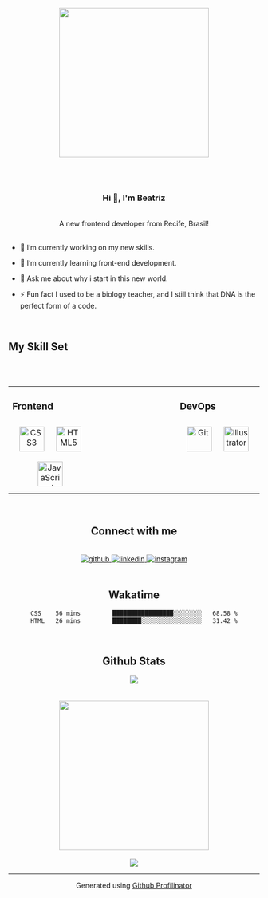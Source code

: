 <br/>
<div align="center">
<img src="https://media4.giphy.com/media/v1.Y2lkPTc5MGI3NjExemh1N3NyY29xYnJwa3hwYjR2bTVjM2FscG55ZDhtaHNmdHA1dWV0NCZlcD12MV9pbnRlcm5hbF9naWZfYnlfaWQmY3Q9Zw/rp4Ixm4mwRvJ6/giphy.gif" align="center" height="" width="300" />
</div>  

<br/> <br/>  

### <div align="center">Hi 👋, I'm Beatriz</div>  
  
<br/>  

<div align="center">A new frontend developer from Recife, Brasil!</div>  

<br/>    

- 🔭 I’m currently working on my new skills.  
  

- 🌱 I’m currently learning front-end development.  
  

- 💬 Ask me about why i start in this new world.  
  

- ⚡ Fun fact I used to be a biology teacher, and I still think that DNA is the perfect form of a code.  
  

<br/>  

##  My Skill Set  

<br/>  <br/>  

<div align="center">
<table><tr><td valign="top" width="33%">
</div>



### Frontend  
<div align="center">  
<a href="https://www.w3schools.com/css/" target="_blank"><img style="margin: 10px" src="https://profilinator.rishav.dev/skills-assets/css3-original-wordmark.svg" alt="CSS3" height="50" /></a>  
<a href="https://en.wikipedia.org/wiki/HTML5" target="_blank"><img style="margin: 10px" src="https://profilinator.rishav.dev/skills-assets/html5-original-wordmark.svg" alt="HTML5" height="50" /></a>  
<a href="https://www.javascript.com/" target="_blank"><img style="margin: 10px" src="https://profilinator.rishav.dev/skills-assets/javascript-original.svg" alt="JavaScript" height="50" /></a>  
</div>

</td><td valign="top" width="33%">



</td><td valign="top" width="33%">



### DevOps  
<div align="center">  
<a href="https://github.com/" target="_blank"><img style="margin: 10px" src="https://profilinator.rishav.dev/skills-assets/git-scm-icon.svg" alt="Git" height="50" /></a>  
<a href="https://www.adobe.com/in/products/illustrator.html" target="_blank"><img style="margin: 10px" src="https://profilinator.rishav.dev/skills-assets/adobe_illustrator-icon.svg" alt="Illustrator" height="50" /></a>  
</div>

</td></tr></table>  

<br/>  


## Connect with me  

<br/> 

<div align="center">
<a href="https://github.com/BeaTvrs" target="_blank">
<img src=https://img.shields.io/badge/github-%2324292e.svg?&style=for-the-badge&logo=github&logoColor=white alt=github style="margin-bottom: 5px;" />
</a>
<a href="https://linkedin.com/in/https://www.linkedin.com/in/beatriz-tavares-894a82a8/" target="_blank">
<img src=https://img.shields.io/badge/linkedin-%231E77B5.svg?&style=for-the-badge&logo=linkedin&logoColor=white alt=linkedin style="margin-bottom: 5px;" />
</a>
<a href="https://instagram.com/bea_tvrs" target="_blank">
<img src=https://img.shields.io/badge/instagram-%23000000.svg?&style=for-the-badge&logo=instagram&logoColor=white alt=instagram style="margin-bottom: 5px;" />
</a>  
</div>  
  
<br/>

## Wakatime
<!--START_SECTION:waka-->

```txt
CSS    56 mins         █████████████████░░░░░░░░   68.58 %
HTML   26 mins         ████████░░░░░░░░░░░░░░░░░   31.42 %
```

<!--END_SECTION:waka-->

<br/> 


## Github Stats  
<div align="center"><img src="https://github-readme-stats.vercel.app/api/top-langs/?username=BeaTvrs&hide_border=true&layout=compact" align="center" /></div>  

<br/>    

<br/>  

<div align="center"> <img src="https://media2.giphy.com/media/v1.Y2lkPTc5MGI3NjExanY3MnQydXNmemJldTczbGEyeGJxeHM0YThiOGFpOHJydGJlMWNhdSZlcD12MV9pbnRlcm5hbF9naWZfYnlfaWQmY3Q9Zw/j9MbEMN5MzXmU/giphy.gif" align="center" height="" width="300"/>
</div> 

<br/>  

<div align="center">
<img src="https://komarev.com/ghpvc/?username=BeaTvrs&&style=flat-square" align="center" />
</div>  
  
----
<div align="center">Generated using <a href="https://profilinator.rishav.dev/" target="_blank">Github Profilinator</a></div>
